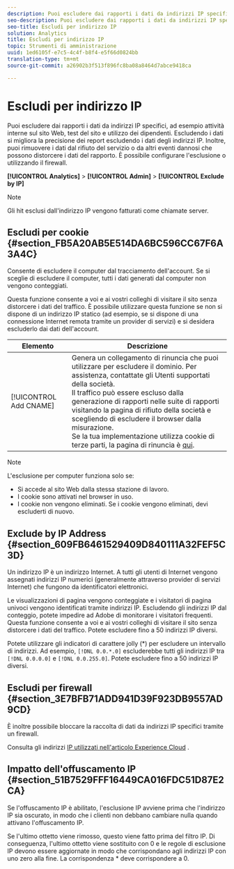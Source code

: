 ```yaml
---
description: Puoi escludere dai rapporti i dati da indirizzi IP specifici, ad esempio attività interne sul sito Web, test del sito e utilizzo dei dipendenti. Escludendo i dati si migliora la precisione dei report escludendo i dati degli indirizzi IP. Inoltre, puoi rimuovere i dati dal rifiuto del servizio o da altri eventi dannosi che possono distorcere i dati del rapporto. È possibile configurare l'esclusione o utilizzando il firewall.
seo-description: Puoi escludere dai rapporti i dati da indirizzi IP specifici, ad esempio attività interne sul sito Web, test del sito e utilizzo dei dipendenti. Escludendo i dati si migliora la precisione dei report escludendo i dati degli indirizzi IP. Inoltre, puoi rimuovere i dati dal rifiuto del servizio o da altri eventi dannosi che possono distorcere i dati del rapporto. È possibile configurare l'esclusione o utilizzando il firewall.
seo-title: Escludi per indirizzo IP
solution: Analytics
title: Escludi per indirizzo IP
topic: Strumenti di amministrazione
uuid: 1ed6105f-e7c5-4c4f-b8f4-e5f66d0824bb
translation-type: tm+mt
source-git-commit: a26902b3f513f896fc8ba08a8464d7abce9418ca

---
```



# Escludi per indirizzo IP

Puoi escludere dai rapporti i dati da indirizzi IP specifici, ad esempio attività interne sul sito Web, test del sito e utilizzo dei dipendenti. Escludendo i dati si migliora la precisione dei report escludendo i dati degli indirizzi IP. Inoltre, puoi rimuovere i dati dal rifiuto del servizio o da altri eventi dannosi che possono distorcere i dati del rapporto. È possibile configurare l'esclusione o utilizzando il firewall.

**[!UICONTROL Analytics]** &gt; **[!UICONTROL Admin]** &gt; **[!UICONTROL Exclude by IP]**

>[!NOTE]
>
>Gli hit esclusi dall'indirizzo IP vengono fatturati come chiamate [](https://marketing.adobe.com/resources/help/en_US/reference/primary_server_calls.html)server.

## Escludi per cookie {#section_FB5A20AB5E514DA6BC596CC67F6A3A4C}

Consente di escludere il computer dal tracciamento dell'account. Se si sceglie di escludere il computer, tutti i dati generati dal computer non vengono conteggiati.

Questa funzione consente a voi e ai vostri colleghi di visitare il sito senza distorcere i dati del traffico. È possibile utilizzare questa funzione se non si dispone di un indirizzo IP statico (ad esempio, se si dispone di una connessione Internet remota tramite un provider di servizi) e si desidera escluderlo dai dati dell'account.

| Elemento | Descrizione |
|--- |--- |
| [!UICONTROL Add CNAME] | Genera un collegamento di rinuncia che puoi utilizzare per escludere il dominio. Per assistenza, contattate gli Utenti supportati della società. <br>Il traffico può essere escluso dalla generazione di rapporti nelle suite di rapporti visitando la pagina di rifiuto della società e scegliendo di escludere il browser dalla misurazione. <br>Se la tua implementazione utilizza cookie di terze parti, la pagina di rinuncia è [qui](https://democorp.112.2o7.net/optout.html?locale=en_US&popup=true). |

>[!NOTE]
>
>L'esclusione per computer funziona solo se:
>
>* Si accede al sito Web dalla stessa stazione di lavoro.
>* I cookie sono attivati nel browser in uso.
>* I cookie non vengono eliminati. Se i cookie vengono eliminati, devi escluderti di nuovo.


## Exclude by IP Address {#section_609FB6461529409D840111A32FEF5C3D}

Un indirizzo IP è un indirizzo Internet. A tutti gli utenti di Internet vengono assegnati indirizzi IP numerici (generalmente attraverso provider di servizi Internet) che fungono da identificatori elettronici.

Le visualizzazioni di pagina vengono conteggiate e i visitatori di pagina univoci vengono identificati tramite indirizzi IP. Escludendo gli indirizzi IP dal conteggio, potete impedire ad Adobe di monitorare i visitatori frequenti. Questa funzione consente a voi e ai vostri colleghi di visitare il sito senza distorcere i dati del traffico. Potete escludere fino a 50 indirizzi IP diversi.

Potete utilizzare gli indicatori di carattere jolly (*) per escludere un intervallo di indirizzi. Ad esempio, `[!DNL 0.0.*.0]` escluderebbe tutti gli indirizzi IP tra `[!DNL 0.0.0.0]` e `[!DNL 0.0.255.0]`. Potete escludere fino a 50 indirizzi IP diversi.

## Escludi per firewall {#section_3E7BFB71ADD941D39F923DB9557AD9CD}

È inoltre possibile bloccare la raccolta di dati da indirizzi IP specifici tramite un firewall.

Consulta gli indirizzi [IP utilizzati nell'articolo Experience Cloud](https://marketing.adobe.com/resources/help/en_US/home/index.html#kb-adobe-ip-addresses) .

## Impatto dell'offuscamento IP {#section_51B7529FFF16449CA016FDC51D87E2CA}

Se l'offuscamento IP è abilitato, l'esclusione IP avviene prima che l'indirizzo IP sia oscurato, in modo che i clienti non debbano cambiare nulla quando attivano l'offuscamento IP.

Se l'ultimo ottetto viene rimosso, questo viene fatto prima del filtro IP. Di conseguenza, l'ultimo ottetto viene sostituito con 0 e le regole di esclusione IP devono essere aggiornate in modo che corrispondano agli indirizzi IP con uno zero alla fine. La corrispondenza * deve corrispondere a 0.
